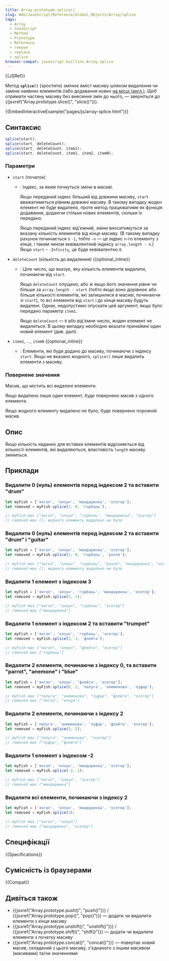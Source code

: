 ```yaml
---
title: Array.prototype.splice()
slug: Web/JavaScript/Reference/Global_Objects/Array/splice
tags:
  - Array
  - JavaScript
  - Method
  - Prototype
  - Reference
  - remove
  - replace
  - splice
browser-compat: javascript.builtins.Array.splice
---
```


{{JSRef}}

Метод **`splice()`** (зростити) змінює вміст масиву шляхом видалення чи заміни наявних елементів і/або додавання нових [на місці (англ.)](https://en.wikipedia.org/wiki/In-place_algorithm). Щоб отримати частину масиву без внесення змін до нього, &mdash; зверніться до {{jsxref("Array.prototype.slice()", "slice()")}}.

{{EmbedInteractiveExample("pages/js/array-splice.html")}}

## Синтаксис

```js
splice(start);
splice(start, deleteCount);
splice(start, deleteCount, item1);
splice(start, deleteCount, item1, item2, itemN);
```

### Параметри

- `start` (початок)

  - : Індекс, за яким почнуться зміни в масиві.

    Якщо переданий індекс більший від довжини масиву, `start` вважатиметься рівним довжині масиву. В такому випадку жоден елемент не буде видалено, проте метод працюватиме як функція додавання, додаючи стільки нових елементів, скільки їх передано.

    Якщо переданий індекс від'ємний, зміни вноситимуться за вказану кількість елементів від кінця масиву. (В такому випадку рахунок починається з `-1`, тобто `-n` — це індекс `n`-го елементу з кінця, і таким чином еквівалентний індексу `array.length - n`.) Якщо `start` – `-Infinity`, це буде еквівалентно `0`.

- `deleteCount` (кількість до видалення) {{optional_inline}}

  - : Ціле число, що вказує, яку кількість елементів видалити, починаючи від `start`.

    Якщо `deleteCount` опущено, або ж якщо його значення рівне чи більше за `array.length - start` (тобто якщо воно дорівнює або більше кількості елементів, які залишилися в масиві, починаючи зі `start`), то всі елементи від `start` і до кінця масиву будуть видалені. Однак, недопустимо опускати цей аргумент, якщо було передано параметр `item1`.

    Якщо `deleteCount` — `0` або від'ємне число, жоден елемент не видалиться. В цьому випадку необхідно вказати принаймні один новий елемент (див. далі).

- `item1`, …, `itemN` {{optional_inline}}
  - : Елементи, які буде додано до масиву, починаючи з індексу `start`.
    Якщо не вказано жодного, `splice()` лише видалить елементи з масиву.

### Повернене значення

Масив, що містить всі видалені елементи.

Якщо видалено лише один елемент, буде повернено масив з одного елемента.

Якщо жодного елементу видалено не було, буде повернено порожній масив.

## Опис

Якщо кількість наданих для вставки елементів відрізняється від кількості елементів, які видаляються, властивість `length` масиву зміниться.

## Приклади

### Видалити 0 (нуль) елементів перед індексом 2 та вставити "drum"

```js
let myFish = ['янгол', 'клоун', 'мандаринка', 'осетер'];
let removed = myFish.splice(2, 0, 'горбань');

// myFish має ["янгол", "клоун", "горбань", "мандаринка", "осетер"]
// removed має [], жодного елементу видалено не було
```

### Видалити 0 (нуль) елементів перед індексом 2 та вставити "drum" і "guitar"

```js
let myFish = ['янгол', 'клоун', 'мандаринка', 'осетер'];
let removed = myFish.splice(2, 0, 'горбань', 'рохля');

// myFish має ["янгол", "клоун", "горбань", "рохля", "мандаринка", "осетер"]
// removed має [], жодного елементу видалено не було
```

### Видалити 1 елемент з індексом 3

```js
let myFish = ['янгол', 'клоун', 'горбань', 'мандаринка', 'осетер'];
let removed = myFish.splice(3, 1);

// myFish має ["янгол", "клоун", "горбань", "осетер"]
// removed має ["мандаринка"]
```

### Видалити 1 елемент з індексом 2 та вставити "trumpet"

```js
let myFish = ['янгол', 'клоун', 'горбань', 'осетер'];
let removed = myFish.splice(2, 1, 'флейта');

// myFish має ["янгол", "клоун", "флейта", "осетер"]
// removed має ["горбань"]
```

### Видалити 2 елементи, починаючи з індексу 0, та вставити "parrot", "anemone" і "blue"

```js
let myFish = ['янгол', 'клоун', 'флейта', 'осетер'];
let removed = myFish.splice(0, 2, 'папуга', 'анемонова', 'луфар');

// myFish має ["папуга", "анемонова", "луфар", "флейта", "осетер"]
// removed має ["янгол", "клоун"]
```

### Видалити 2 елементи, починаючи з індексу 2

```js
let myFish = ['папуга', 'анемонова', 'луфар', 'флейта', 'осетер'];
let removed = myFish.splice(2, 2);

// myFish має ["папуга", "анемонова", "осетер"]
// removed має ["луфар", "флейта"]
```

### Видалити 1 елемент з індексом -2

```js
let myFish = ['янгол', 'клоун', 'мандаринка', 'осетер'];
let removed = myFish.splice(-2, 1);

// myFish має ["янгол", "клоун", "осетер"]
// removed має ["мандаринка"]
```

### Видалити всі елементи, починаючи з індексу 2

```js
let myFish = ['янгол', 'клоун', 'мандаринка', 'осетер'];
let removed = myFish.splice(2);

// myFish має ["янгол", "клоун"]
// removed має ["мандаринка", "осетер"]
```

## Специфікації

{{Specifications}}

## Сумісність із браузерами

{{Compat}}

## Дивіться також

- {{jsxref("Array.prototype.push()", "push()")}} / {{jsxref("Array.prototype.pop()", "pop()")}} — додати чи видалити елементи з кінця масиву
- {{jsxref("Array.prototype.unshift()", "unshift()")}} / {{jsxref("Array.prototype.shift()", "shift()")}} — додати чи видалити елементи з початку масиву
- {{jsxref("Array.prototype.concat()", "concat()")}} — повертає новий масив, складений з цього масиву, з'єднаного з іншим масивом (масивами) та/чи значеннями
